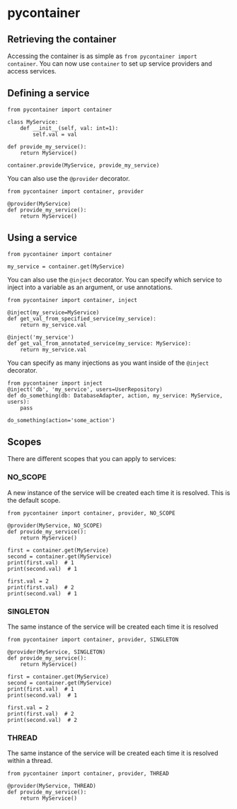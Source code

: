 # pycontainer

## Retrieving the container
Accessing the container is as simple as `from pycontainer import container`. You can now use `container` to set up service providers and access services.

## Defining a service
```
from pycontainer import container

class MyService:
    def __init__(self, val: int=1):
        self.val = val

def provide_my_service():
    return MyService()

container.provide(MyService, provide_my_service)
```

You can also use the `@provider` decorator.
```
from pycontainer import container, provider

@provider(MyService)
def provide_my_service():
    return MyService()
```

## Using a service
```
from pycontainer import container

my_service = container.get(MyService)
```

You can also use the `@inject` decorator. You can specify which service to inject into a variable as an argument, or use annotations.
```
from pycontainer import container, inject

@inject(my_service=MyService)
def get_val_from_specified_service(my_service):
    return my_service.val

@inject('my_service')
def get_val_from_annotated_service(my_service: MyService):
    return my_service.val
```

You can specify as many injections as you want inside of the `@inject` decorator.

```
from pycontainer import inject
@inject('db', 'my_service', users=UserRepository)
def do_something(db: DatabaseAdapter, action, my_service: MyService, users):
    pass

do_something(action='some_action')
```

## Scopes
There are different scopes that you can apply to services:

### NO_SCOPE
A new instance of the service will be created each time it is resolved. This is the default scope.

```
from pycontainer import container, provider, NO_SCOPE

@provider(MyService, NO_SCOPE)
def provide_my_service():
    return MyService()

first = container.get(MyService)
second = container.get(MyService)
print(first.val)  # 1
print(second.val)  # 1

first.val = 2
print(first.val)  # 2
print(second.val)  # 1
```

### SINGLETON
The same instance of the service will be created each time it is resolved

```
from pycontainer import container, provider, SINGLETON

@provider(MyService, SINGLETON)
def provide_my_service():
    return MyService()

first = container.get(MyService)
second = container.get(MyService)
print(first.val)  # 1
print(second.val)  # 1

first.val = 2
print(first.val)  # 2
print(second.val)  # 2
```

### THREAD
The same instance of the service will be created each time it is resolved within a thread.

```
from pycontainer import container, provider, THREAD

@provider(MyService, THREAD)
def provide_my_service():
    return MyService()
```